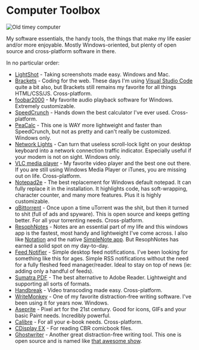 # Computer Toolbox

![Old timey computer](https://i.imgur.com/OwXOCRw.png)

My software essentials, the handy tools, the things that make my life easier and/or more enjoyable. Mostly Windows-oriented, but plenty of open source and cross-platform software in there.

In no particular order:

* [LightShot](https://app.prntscr.com/en/index.html) - Taking screenshots made easy. Windows and Mac.
* [Brackets](http://brackets.io/) - Coding for the web. These days I'm using [Visual Studio Code](https://code.visualstudio.com/) quite a bit also, but Brackets still remains my favorite for all things HTML/CSS/JS. Cross-platform.
* [foobar2000](http://www.foobar2000.org/) - My favorite audio playback software for Windows. Extremely customizable. 
* [SpeedCrunch](https://speedcrunch.org/) - Hands down the best calculator I've ever used. Cross-platform.
* [PeaCalc](https://github.com/JdSchlachter/PeaCalc/) - This one is WAY more lightweight and faster than SpeedCrunch, but not as pretty and can't really be customized. Windows only.
* [Network Lights](http://www.itsamples.com/network-lights.html) - Can turn that useless scroll-lock light on your desktop keyboard into a network connection traffic indicator. Especially useful if your modem is not on sight. Windows only.
* [VLC media player](https://www.videolan.org/vlc/index.html) - My favorite video player and the best one out there. If you are still using Windows Media Player or iTunes, you are missing out on life. Cross-platform.
* [Notepad2e](https://github.com/ProgerXP/Notepad2e) - The best replacement for Windows default notepad. It can fully replace it in the installation. It highlights code, has soft-wrapping, character counter, and many more features. Plus it is highly customizable.
* [qBittorrent](https://www.qbittorrent.org/) - Once upon a time uTorrent was the shit, but then it turned to shit (full of ads and spyware). This is open source and keeps getting better. For all your torrenting needs. Cross-platform.
* [ResophNotes](http://www.resoph.com/ResophNotes/Welcome.html) - Notes are an essential part of my life and this windows app is the fastest, most handy and lightweight I've come across. I also like [Notation](https://www.getnotation.com/) and the native [SimpleNote app](https://simplenote.com/). But ResophNotes has earned a solid spot on my day-to-day.
* [Feed Notifier](https://www.feednotifier.com/) - Simple desktop feed notifications. I've been looking for something like this for ages. Simple RSS notifications without the need for a fully fleshed feed manager/reader. Ideal to stay on top of news (ie: adding only a handful of feeds).
* [Sumatra PDF](https://www.sumatrapdfreader.org/free-pdf-reader.html) - The best alternative to Adobe Reader. Lightweight and supporting all sorts of formats.
* [Handbreak](https://handbrake.fr/) - Video transcoding made easy. Cross-platform.
* [WriteMonkey](http://writemonkey.com/) - One of my favorite distraction-free writing software. I've been using it for years now. Windows.
* [Aseprite](https://www.aseprite.org/) - Pixel art for the 21st century. Good for icons, GIFs and your basic Paint needs. Incredibly powerful.
* [Calibre](https://calibre-ebook.com/) - For all your e-book needs. Cross-platform.
* [CDisplay EX](http://www.cdisplayex.com/) - For reading CBR comicbook files.
* [Ghostwriter](https://wereturtle.github.io/ghostwriter/) - Another great distraction-free writing tool. This one is open source and is named like [that awesome show](https://www.youtube.com/watch?v=ewRAVRgPngg).
